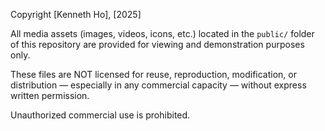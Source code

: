 Copyright [Kenneth Ho], [2025]

All media assets (images, videos, icons, etc.) located in the `public/` folder of this repository are provided for viewing and demonstration purposes only.

These files are NOT licensed for reuse, reproduction, modification, or distribution — especially in any commercial capacity — without express written permission.

Unauthorized commercial use is prohibited.
